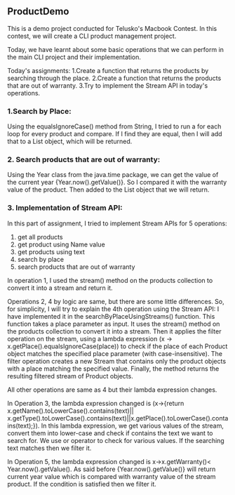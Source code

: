 ## ProductDemo

This is a demo project conducted for Telusko's Macbook Contest. In this contest,
we will create a CLI product management project.

Today, we have learnt about some basic operations that we can perform in 
the main CLI project and their implementation.

Today's assignments:
1.Create a function that returns the products by searching through the place.
2.Create a function that returns the products that are out of warranty.
3.Try to implement the Stream API in today's operations.

### 1.Search by Place:

Using the equalsIgnoreCase() method from String, I tried to run a for each loop 
for every product and compare. If I find they are equal, then I will add that 
to a List object, which will be returned.

### 2. Search products that are out of warranty:

Using the Year class from the java.time package, we can get the value of the 
current year {Year.now().getValue()}. So I compared it with the warranty value 
of the product. Then added to the List object that we will return.

### 3. Implementation of Stream API:

In this part of assignment, I tried to implement Stream APIs for 5 operations:
1. get all products
2. get product using Name value
3. get products using text
4. search by place
5. search products that are out of warranty

In operation 1, I used the stream() method on the products collection to convert 
it into a stream and return it.

Operations 2, 4 by logic are same, but there are some little differences. 
So, for simplicity, I will try to explain the 4th operation using the Stream API:
I have implemented it in the searchByPlaceUsingStreams() function.
This function takes a place parameter as input. It uses the stream() method on 
the products collection to convert it into a stream. Then it applies the filter
operation on the stream, using a lambda expression 
(x -> x.getPlace().equalsIgnoreCase(place)) to check if the place of each 
Product object matches the specified place parameter (with case-insensitive).
The filter operation creates a new Stream that contains only the product 
objects with a place matching the specified value. 
Finally, the method returns the resulting filtered stream of Product objects.

All other operations are same as 4 but their lambda expression changes.

In Operation 3, the lambda expression changed is
(x->{return x.getName().toLowerCase().contains(text)||
x.getType().toLowerCase().contains(text)||x.getPlace().toLowerCase().contains(text);}).
In this lambda expression, we get various values of the stream, convert them 
into lower-case and check if contains the text we want to search for.
We use or operator to check for various values. If the searching text matches 
then we filter it.

In Operation 5, the lambda expression changed is 
x->x.getWarranty()< Year.now().getValue(). As said before {Year.now().getValue()}
will return current year value which is compared with warranty value of the stream 
product. If the condition is satisfied then we filter it.


